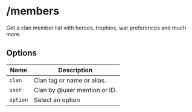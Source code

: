 # /members

Get a clan member list with heroes, trophies, war preferences and much more.

## Options

| Name | Description |
|------|-------------|
| `clan` | Clan tag or name or alias. |
| `user` | Clan by @user mention or ID. |
| `option` | Select an option |

